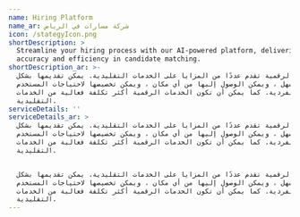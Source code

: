 ```yaml
---
name: Hiring Platform
name_ar: شركة مسارات في الرياض
icon: /stategyIcon.png
shortDescription: >
  Streamline your hiring process with our AI-powered platform, delivering
  accuracy and efficiency in candidate matching.
shortDescription_ar: >-
  الخدمات الرقمية تقدم عددًا من المزايا على الخدمات التقليدية. يمكن تقديمها بشكل
  أسرع وأسهل ، ويمكن الوصول إليها من أي مكان ، ويمكن تخصيصها لاحتياجات المستخدم
  الفردية. كما يمكن أن تكون الخدمات الرقمية أكثر تكلفة فعالية من الخدمات
  التقليدية.
serviceDetails: ''
serviceDetails_ar: >
  الخدمات الرقمية تقدم عددًا من المزايا على الخدمات التقليدية. يمكن تقديمها بشكل
  أسرع وأسهل ، ويمكن الوصول إليها من أي مكان ، ويمكن تخصيصها لاحتياجات المستخدم
  الفردية. كما يمكن أن تكون الخدمات الرقمية أكثر تكلفة فعالية من الخدمات
  التقليدية.


  الخدمات الرقمية تقدم عددًا من المزايا على الخدمات التقليدية. يمكن تقديمها بشكل
  أسرع وأسهل ، ويمكن الوصول إليها من أي مكان ، ويمكن تخصيصها لاحتياجات المستخدم
  الفردية. كما يمكن أن تكون الخدمات الرقمية أكثر تكلفة فعالية من الخدمات
  التقليدية.
---
```



